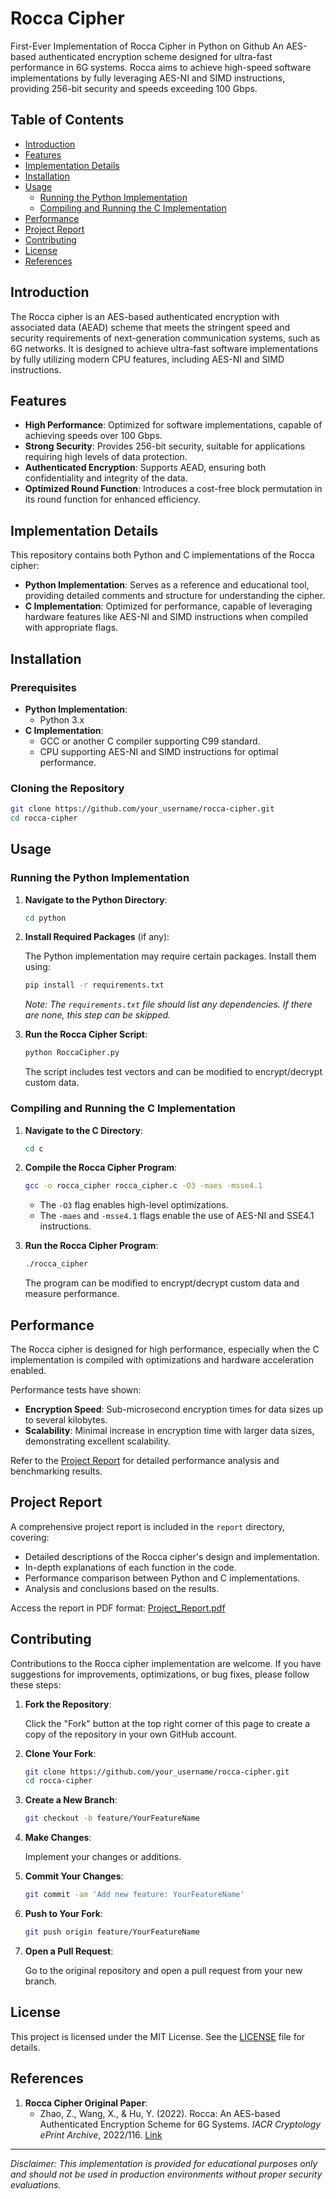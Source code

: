 # Rocca Cipher

First-Ever Implementation of Rocca Cipher in Python on Github
An AES-based authenticated encryption scheme designed for ultra-fast performance in 6G systems. Rocca aims to achieve high-speed software implementations by fully leveraging AES-NI and SIMD instructions, providing 256-bit security and speeds exceeding 100 Gbps.

## Table of Contents

- [Introduction](#introduction)
- [Features](#features)
- [Implementation Details](#implementation-details)
- [Installation](#installation)
- [Usage](#usage)
  - [Running the Python Implementation](#running-the-python-implementation)
  - [Compiling and Running the C Implementation](#compiling-and-running-the-c-implementation)
- [Performance](#performance)
- [Project Report](#project-report)
- [Contributing](#contributing)
- [License](#license)
- [References](#references)

## Introduction

The Rocca cipher is an AES-based authenticated encryption with associated data (AEAD) scheme that meets the stringent speed and security requirements of next-generation communication systems, such as 6G networks. It is designed to achieve ultra-fast software implementations by fully utilizing modern CPU features, including AES-NI and SIMD instructions.

## Features

- **High Performance**: Optimized for software implementations, capable of achieving speeds over 100 Gbps.
- **Strong Security**: Provides 256-bit security, suitable for applications requiring high levels of data protection.
- **Authenticated Encryption**: Supports AEAD, ensuring both confidentiality and integrity of the data.
- **Optimized Round Function**: Introduces a cost-free block permutation in its round function for enhanced efficiency.

## Implementation Details

This repository contains both Python and C implementations of the Rocca cipher:

- **Python Implementation**: Serves as a reference and educational tool, providing detailed comments and structure for understanding the cipher.
- **C Implementation**: Optimized for performance, capable of leveraging hardware features like AES-NI and SIMD instructions when compiled with appropriate flags.

## Installation

### Prerequisites

- **Python Implementation**:
  - Python 3.x
- **C Implementation**:
  - GCC or another C compiler supporting C99 standard.
  - CPU supporting AES-NI and SIMD instructions for optimal performance.

### Cloning the Repository

```bash
git clone https://github.com/your_username/rocca-cipher.git
cd rocca-cipher
```

## Usage

### Running the Python Implementation

1. **Navigate to the Python Directory**:

   ```bash
   cd python
   ```

2. **Install Required Packages** (if any):

   The Python implementation may require certain packages. Install them using:

   ```bash
   pip install -r requirements.txt
   ```

   *Note: The `requirements.txt` file should list any dependencies. If there are none, this step can be skipped.*

3. **Run the Rocca Cipher Script**:

   ```bash
   python RoccaCipher.py
   ```

   The script includes test vectors and can be modified to encrypt/decrypt custom data.

### Compiling and Running the C Implementation

1. **Navigate to the C Directory**:

   ```bash
   cd c
   ```

2. **Compile the Rocca Cipher Program**:

   ```bash
   gcc -o rocca_cipher rocca_cipher.c -O3 -maes -msse4.1
   ```

   - The `-O3` flag enables high-level optimizations.
   - The `-maes` and `-msse4.1` flags enable the use of AES-NI and SSE4.1 instructions.

3. **Run the Rocca Cipher Program**:

   ```bash
   ./rocca_cipher
   ```

   The program can be modified to encrypt/decrypt custom data and measure performance.

## Performance

The Rocca cipher is designed for high performance, especially when the C implementation is compiled with optimizations and hardware acceleration enabled.

Performance tests have shown:

- **Encryption Speed**: Sub-microsecond encryption times for data sizes up to several kilobytes.
- **Scalability**: Minimal increase in encryption time with larger data sizes, demonstrating excellent scalability.

Refer to the [Project Report](#project-report) for detailed performance analysis and benchmarking results.

## Project Report

A comprehensive project report is included in the `report` directory, covering:

- Detailed descriptions of the Rocca cipher's design and implementation.
- In-depth explanations of each function in the code.
- Performance comparison between Python and C implementations.
- Analysis and conclusions based on the results.

Access the report in PDF format: [Project_Report.pdf](report/Project_Report.pdf)

## Contributing

Contributions to the Rocca cipher implementation are welcome. If you have suggestions for improvements, optimizations, or bug fixes, please follow these steps:

1. **Fork the Repository**:

   Click the "Fork" button at the top right corner of this page to create a copy of the repository in your own GitHub account.

2. **Clone Your Fork**:

   ```bash
   git clone https://github.com/your_username/rocca-cipher.git
   cd rocca-cipher
   ```

3. **Create a New Branch**:

   ```bash
   git checkout -b feature/YourFeatureName
   ```

4. **Make Changes**:

   Implement your changes or additions.

5. **Commit Your Changes**:

   ```bash
   git commit -am 'Add new feature: YourFeatureName'
   ```

6. **Push to Your Fork**:

   ```bash
   git push origin feature/YourFeatureName
   ```

7. **Open a Pull Request**:

   Go to the original repository and open a pull request from your new branch.

## License

This project is licensed under the MIT License. See the [LICENSE](LICENSE) file for details.

## References

1. **Rocca Cipher Original Paper**:
   - Zhao, Z., Wang, X., & Hu, Y. (2022). Rocca: An AES-based Authenticated Encryption Scheme for 6G Systems. *IACR Cryptology ePrint Archive*, 2022/116. [Link](https://eprint.iacr.org/2022/116.pdf)

---

*Disclaimer: This implementation is provided for educational purposes only and should not be used in production environments without proper security evaluations.*
